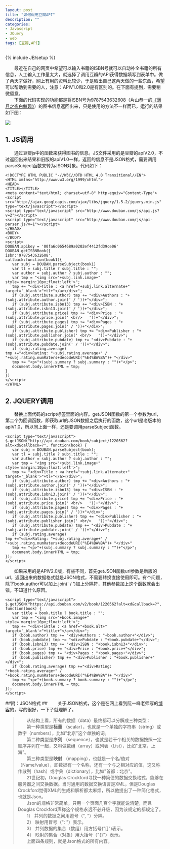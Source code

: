 ```yaml
---
layout: post
title: "如何调用豆瓣API"
description: ""
categories: 
- Javascript
- JQuery
- web
tags: [豆瓣,API]
---
```

{% include JB/setup %}

　　最近在自己的网页中希望可以输入书籍的ISBN号就可以自动补全书籍的所有信息，人工输入工作量太大，就选择了调用豆瓣的API获得数据填写到表单中。做了两天才做好，网上有用的资料比较少，于是晒出自己这两天做的一些东西，希望可以帮助到需要的人，注意：APIV1.0和2.0是有区别的。在下面有提到，需要稍微留意。  
　　下面的代码实现的功能都是将ISBN号为9787543632608（片山恭一的[《满月之夜白鲸现》](http://book.douban.com/subject/1220562/)）的图书信息返回出来，只是使用的方法不一样而已，运行的结果如下图：  

![]({{site.img_url}}/doubanapi.jpg) 

## 1. JS调用 ##

　　通过豆瓣js中的函数来获得图书的信息。JS文件采用的是豆瓣的apiV2.0，不过返回出来结果和旧版的apiV1.0一样，返回的信息不是JSON格式，需要调用parseSubject函数来转为JSON对象。代码如下：

    <!DOCTYPE HTML PUBLIC "-//W3C//DTD HTML 4.0 Transitional//EN">
    <HTML xmlns="http://www.w3.org/1999/xhtml">
    <HEAD>
    <TITLE></TITLE>
    <meta content="text/html; charset=utf-8" http-equiv="Content-Type">
    <script src="http://ajax.googleapis.com/ajax/libs/jquery/1.5.2/jquery.min.js" type="text/javascript"></script>
    <script type="text/javascript" src="http://www.douban.com/js/api.js?v=2"></script>
    <script type="text/javascript" src="http://www.douban.com/js/api-parser.js?v=1"></script>
    </HEAD>
    <BODY>
    </BODY>
    <script>
    DOUBAN.apikey = '00fa6c0654689a0202ef4412fd39ce06'
    DOUBAN.getISBNBook({
    isbn:'9787543632608',
    callback:function(book1){
       var subj = DOUBAN.parseSubject(book1)
       var tl = subj.title ? subj.title : "";
       var author = subj.author ? subj.author : "";
       var tmp = "<img src="+subj.link.image+" style='margin:10px;float:left'>";
       tmp += "<div>Title : <a href="+subj.link.alternate+" target='_blank'>"+tl+"</a></div>";
       if (subj.attribute.author) tmp += "<div>Authors : "+(subj.attribute.author.join(' / '))+"</div>";
       if (subj.attribute.isbn13) tmp += "<div>ISBN : "+(subj.attribute.isbn13.join(' / '))+"</div>";
       if (subj.attribute.price) tmp += "<div>Price : "+(subj.attribute.price.join(' <br/>   '))+"</div>";
       if (subj.attribute.pages) tmp += "<div>Pages : "+(subj.attribute.pages.join(' / '))+"</div>";
       if (subj.attribute.publisher) tmp += "<div>Publisher : "+(subj.attribute.publisher.join(' <br/>   '))+"</div>";
       if (subj.attribute.pubdate) tmp += "<div>Pubdate : "+(subj.attribute.pubdate.join(' / '))+"</div>";
       if (subj.rating.average)
    tmp +="<div>Rating: "+subj.rating.average+" / "+subj.rating.numRaters+decodeURI("%E4%BA%BA")+ "</div>"
       tmp += "<p>"+(subj.summary ? subj.summary : "")+"</p>";
       document.body.innerHTML = tmp;
    }
    })
    </script>
    </HTML>

## 2. JQUERY调用 ##
　　替换上面代码的script标签里面的内容。getJSON函数的第一个参数为url，第二个为回调函数，即获取url的JSON数据之后执行的函数，这个url是老版本的apiV1.0，所以同上面一样，还是要调用parseSubject函数。

    <script type="text/javascript">
    $.getJSON("http://api.douban.com/book/subject/1220562?alt=xd&callback=?", function(book) {
       var subj = DOUBAN.parseSubject(book);
       var tl = subj.title ? subj.title : "";
       var author = subj.author ? subj.author : "";
       var tmp = "<img src="+subj.link.image+" style='margin:10px;float:left'>";
       tmp += "<div>Title : <a href="+subj.link.alternate+" target='_blank'>"+tl+"</a></div>";
       if (subj.attribute.author) tmp += "<div>Authors : "+(subj.attribute.author.join(' / '))+"</div>";
       if (subj.attribute.isbn13) tmp += "<div>ISBN : "+(subj.attribute.isbn13.join(' / '))+"</div>";
       if (subj.attribute.price) tmp += "<div>Price : "+(subj.attribute.price.join(' <br/>   '))+"</div>";
       if (subj.attribute.pages) tmp += "<div>Pages : "+(subj.attribute.pages.join(' / '))+"</div>";
       if (subj.attribute.publisher) tmp += "<div>Publisher : "+(subj.attribute.publisher.join(' <br/>   '))+"</div>";
       if (subj.attribute.pubdate) tmp += "<div>Pubdate : "+(subj.attribute.pubdate.join(' / '))+"</div>";
       if (subj.rating.average)
    tmp +="<div>Rating: "+subj.rating.average+" / "+subj.rating.numRaters+decodeURI("%E4%BA%BA")+ "</div>"
       tmp += "<p>"+(subj.summary ? subj.summary : "")+"</p>";
       document.body.innerHTML = tmp;
    });
    </script>

　　如果采用的是APIV2.0版，有些不同，首先getJSON函数url参数是新版的url，返回出来的数据格式就是JSON格式，不需要转换直接使用即可。有个问题，除了book.author可以加上.join(' / ')加上分隔符，其他参数加上这个函数就会出错，不知道什么原因。
    
    <script type="text/javascript">
    $.getJSON("https://api.douban.com/v2/book/1220562?alt=xd&callback=?", function(book) {
       var title = book.title ? book.title : "";
       var tmp = "<img src="+book.image+" style='margin:10px;float:left'>";
       tmp += "<div>Tiktle : <a href="+book.alt+" target='_blank'>"+title+"</a></div>";
       if (book.author) tmp += "<div>Authors : "+book.author+"</div>";
       if (book.pubdate) tmp += "<div>Pubdate : "+book.pubdate+"</div>";
       if (book.isbn13) tmp += "<div>ISBN : "+book.isbn13+"</div>";
       if (book.price) tmp += "<div>Price : "+book.price+"</div>";
       if (book.pages) tmp += "<div>Pages : "+book.pages+"</div>";
       if (book.publisher) tmp += "<div>Publisher : "+book.publisher+"</div>";
       if (book.rating.average) tmp +="<div>Rating: "+book.rating.average+" / "+book.rating.numRaters+decodeURI("%E4%BA%BA")+ "</div>"
       tmp += "<p>"+(book.summary ? book.summary : "")+"</p>";
       document.body.innerHTML = tmp;
    });
    </script>

##附：JSON格式 ##
　　关于JSON格式，这个是在网上看到阮一峰老师写的[博客](http://www.ruanyifeng.com/blog/2009/05/data_types_and_json.html)的，写的很好，一下子就理解了。

>　　从结构上看，所有的数据（data）最终都可以分解成三种类型：  
>　　第一种类型是**标量** （scalar），也就是一个单独的字符串（string）或数字（numbers），比如"北京"这个单独的词。  
>　　第二种类型是**序列** （sequence），也就是若干个相关的数据按照一定顺序并列在一起，又叫做数组（array）或列表（List），比如"北京，上海"。  
>　　第三种类型是**映射** （mapping），也就是一个名/值对（Name/value），即数据有一个名称，还有一个与之相对应的值，这又称作散列（hash）或字典（dictionary），比如"首都：北京"。  
>　　21世纪初，Douglas Crockford寻找一种简便的数据交换格式，能够在服务器之间交换数据。当时通用的数据交换语言是XML，但是Douglas Crockford觉得XML的生成和解析都太麻烦，所以他提出了一种简化格式，也就是Json。  
　　Json的规格非常简单，只用一个页面几百个字就能说清楚，而且Douglas Crockford声称这个规格永远不必升级，因为该规定的都规定了。  
>　　1） 并列的数据之间用逗号（", "）分隔。  
>　　2） 映射用冒号（": "）表示。  
>　　3） 并列数据的集合（数组）用方括号("[]")表示。  
>　　4） 映射的集合（对象）用大括号（"{}"）表示。  
>　　上面四条规则，就是Json格式的所有内容。  


